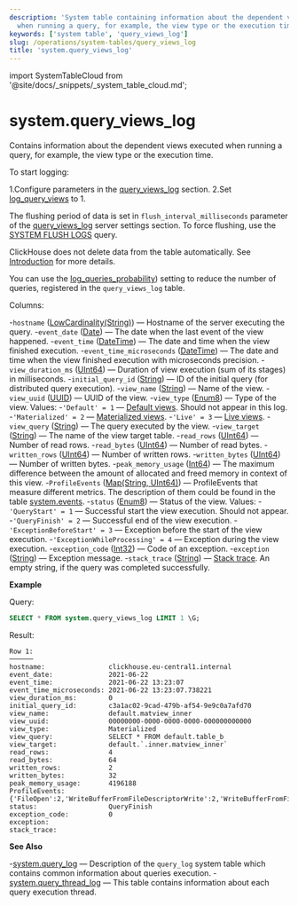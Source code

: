 ```yaml
---
description: 'System table containing information about the dependent views executed
  when running a query, for example, the view type or the execution time.'
keywords: ['system table', 'query_views_log']
slug: /operations/system-tables/query_views_log
title: 'system.query_views_log'
---
```


import SystemTableCloud from '@site/docs/_snippets/_system_table_cloud.md';

# system.query_views_log

<SystemTableCloud/>

Contains information about the dependent views executed when running a query, for example, the view type or the execution time.

To start logging:

1.Configure parameters in the [query_views_log](../../operations/server-configuration-parameters/settings.md#query_views_log) section.
2.Set [log_query_views](/operations/settings/settings#log_query_views) to 1.

The flushing period of data is set in `flush_interval_milliseconds` parameter of the [query_views_log](../../operations/server-configuration-parameters/settings.md#query_views_log) server settings section. To force flushing, use the [SYSTEM FLUSH LOGS](/sql-reference/statements/system#flush-logs) query.

ClickHouse does not delete data from the table automatically. See [Introduction](/operations/system-tables/overview#system-tables-introduction) for more details.

You can use the [log_queries_probability](/operations/settings/settings#log_queries_probability)) setting to reduce the number of queries, registered in the `query_views_log` table.

Columns:

-`hostname` ([LowCardinality(String)](../../sql-reference/data-types/string.md)) — Hostname of the server executing the query.
-`event_date` ([Date](../../sql-reference/data-types/date.md)) — The date when the last event of the view happened.
-`event_time` ([DateTime](../../sql-reference/data-types/datetime.md)) — The date and time when the view finished execution.
-`event_time_microseconds` ([DateTime](../../sql-reference/data-types/datetime.md)) — The date and time when the view finished execution with microseconds precision.
-`view_duration_ms` ([UInt64](/sql-reference/data-types/int-uint#integer-ranges)) — Duration of view execution (sum of its stages) in milliseconds.
-`initial_query_id` ([String](../../sql-reference/data-types/string.md)) — ID of the initial query (for distributed query execution).
-`view_name` ([String](../../sql-reference/data-types/string.md)) — Name of the view.
-`view_uuid` ([UUID](../../sql-reference/data-types/uuid.md)) — UUID of the view.
-`view_type` ([Enum8](../../sql-reference/data-types/enum.md)) — Type of the view. Values:
-`'Default' = 1` — [Default views](/sql-reference/statements/create/view#normal-view). Should not appear in this log.
-`'Materialized' = 2` — [Materialized views](/sql-reference/statements/create/view#materialized-view).
-`'Live' = 3` — [Live views](../../sql-reference/statements/create/view.md#live-view).
-`view_query` ([String](../../sql-reference/data-types/string.md)) — The query executed by the view.
-`view_target` ([String](../../sql-reference/data-types/string.md)) — The name of the view target table.
-`read_rows` ([UInt64](/sql-reference/data-types/int-uint#integer-ranges)) — Number of read rows.
-`read_bytes` ([UInt64](/sql-reference/data-types/int-uint#integer-ranges)) — Number of read bytes.
-`written_rows` ([UInt64](/sql-reference/data-types/int-uint#integer-ranges)) — Number of written rows.
-`written_bytes` ([UInt64](/sql-reference/data-types/int-uint#integer-ranges)) — Number of written bytes.
-`peak_memory_usage` ([Int64](../../sql-reference/data-types/int-uint.md)) — The maximum difference between the amount of allocated and freed memory in context of this view.
-`ProfileEvents` ([Map(String, UInt64)](../../sql-reference/data-types/array.md)) — ProfileEvents that measure different metrics. The description of them could be found in the table [system.events](/operations/system-tables/events).
-`status` ([Enum8](../../sql-reference/data-types/enum.md)) — Status of the view. Values:
-`'QueryStart' = 1` — Successful start the view execution. Should not appear.
-`'QueryFinish' = 2` — Successful end of the view execution.
-`'ExceptionBeforeStart' = 3` — Exception before the start of the view execution.
-`'ExceptionWhileProcessing' = 4` — Exception during the view execution.
-`exception_code` ([Int32](../../sql-reference/data-types/int-uint.md)) — Code of an exception.
-`exception` ([String](../../sql-reference/data-types/string.md)) — Exception message.
-`stack_trace` ([String](../../sql-reference/data-types/string.md)) — [Stack trace](https://en.wikipedia.org/wiki/Stack_trace). An empty string, if the query was completed successfully.

**Example**

Query:

```sql
SELECT * FROM system.query_views_log LIMIT 1 \G;
```

Result:

```text
Row 1:
──────
hostname:                clickhouse.eu-central1.internal
event_date:              2021-06-22
event_time:              2021-06-22 13:23:07
event_time_microseconds: 2021-06-22 13:23:07.738221
view_duration_ms:        0
initial_query_id:        c3a1ac02-9cad-479b-af54-9e9c0a7afd70
view_name:               default.matview_inner
view_uuid:               00000000-0000-0000-0000-000000000000
view_type:               Materialized
view_query:              SELECT * FROM default.table_b
view_target:             default.`.inner.matview_inner`
read_rows:               4
read_bytes:              64
written_rows:            2
written_bytes:           32
peak_memory_usage:       4196188
ProfileEvents:           {'FileOpen':2,'WriteBufferFromFileDescriptorWrite':2,'WriteBufferFromFileDescriptorWriteBytes':187,'IOBufferAllocs':3,'IOBufferAllocBytes':3145773,'FunctionExecute':3,'DiskWriteElapsedMicroseconds':13,'InsertedRows':2,'InsertedBytes':16,'SelectedRows':4,'SelectedBytes':48,'ContextLock':16,'RWLockAcquiredReadLocks':1,'RealTimeMicroseconds':698,'SoftPageFaults':4,'OSReadChars':463}
status:                  QueryFinish
exception_code:          0
exception:
stack_trace:
```

**See Also**

-[system.query_log](/operations/system-tables/query_log) — Description of the `query_log` system table which contains common information about queries execution.
-[system.query_thread_log](/operations/system-tables/query_thread_log) — This table contains information about each query execution thread.
